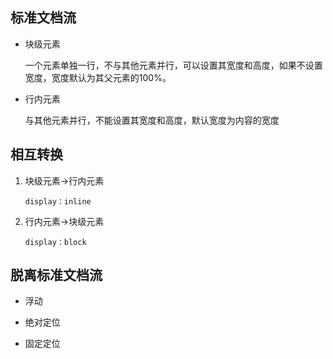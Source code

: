 ## 标准文档流

* 块级元素

    一个元素单独一行，不与其他元素并行，可以设置其宽度和高度，如果不设置宽度，宽度默认为其父元素的100%。

* 行内元素

    与其他元素并行，不能设置其宽度和高度，默认宽度为内容的宽度

## 相互转换

1. 块级元素→行内元素

    ```display：inline```

2. 行内元素→块级元素

    ```display：block```

## 脱离标准文档流

* 浮动

* 绝对定位

* 固定定位


